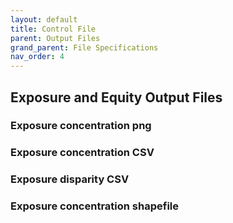 ```yaml
---
layout: default
title: Control File
parent: Output Files
grand_parent: File Specifications
nav_order: 4
---
```

## Exposure and Equity Output Files

### Exposure concentration png
### Exposure concentration CSV
### Exposure disparity CSV
### Exposure concentration shapefile
